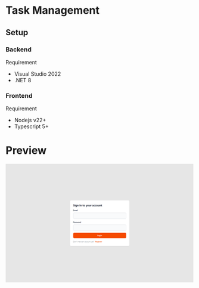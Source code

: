 # Task  Management

##  Setup 

### Backend

Requirement

- Visual Studio 2022
- .NET 8

### Frontend

Requirement

- Nodejs v22+
- Typescript 5+


# Preview

![Tasks](https://github.com/kbgro/tasks/blob/main/tasks.PNG?raw=true)

